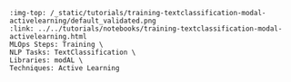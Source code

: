 ```{grid-item-card} 🔁 Using modAL for Active Learning
:img-top: /_static/tutorials/training-textclassification-modal-activelearning/default_validated.png
:link: ../../tutorials/notebooks/training-textclassification-modal-activelearning.html
MLOps Steps: Training \
NLP Tasks: TextClassification \
Libraries: modAL \
Techniques: Active Learning
```